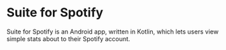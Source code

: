 # Suite for Spotify
Suite for Spotify is an Android app, written in Kotlin, which lets users view simple stats about to their Spotify account.
